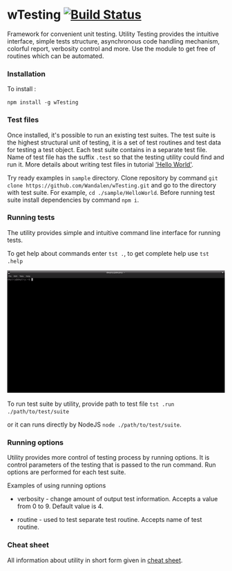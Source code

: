 
# wTesting [![Build Status](https://travis-ci.org/Wandalen/wTesting.svg?branch=master)](https://travis-ci.org/Wandalen/wTesting)

Framework for convenient unit testing. Utility Testing provides the intuitive interface, simple tests structure, asynchronous code handling mechanism, colorful report, verbosity control and more. Use the module to get free of routines which can be automated.

### Installation

To install :

```
npm install -g wTesting
```

### Test files

Once installed, it's possible to run an existing test suites. The test suite is the highest structural unit of testing, it is a set of test routines and test data for testing a test object. Each test suite contains in a separate test file. Name of test file has the suffix `.test` so that the testing utility could find and run it. More details about writing test files in tutorial ['Hello World'](./doc/version.eng/tutorial/HelloWorld.md).

Try ready examples in `sample` directory. Clone repository by command `git clone https://github.com/Wandalen/wTesting.git` and go to the directory with test suite. For example, `cd ./sample/HelloWorld`. Before running test suite install dependencies by command `npm i`.

### Running tests

The utility provides simple and intuitive command line interface for running tests.

To get help about commands enter `tst .`, to get complete help use `tst .help`

![help.gif](./doc/images/help.gif)

To run test suite by utility, provide path to test file `tst .run ./path/to/test/suite`

<!-- gif image with test report -->

or it can runs directly by NodeJS `node ./path/to/test/suite`.

### Running options

Utility provides more control of testing process by running options. It is control parameters of the testing that is passed to the run command. Run options are performed for each test suite.

Examples of using running options

- verbosity - change amount of output test information. Accepts a value from 0 to 9. Default value is 4.

<!-- gif image with test report -->

- routine - used to test separate test routine. Accepts name of test routine.

<!-- gif image with test report -->

### Cheat sheet

All information about utility in short form given in [cheat sheet](./doc/version.eng/tutorial/TestingCheatSheet.pdf).

<!-- Test suit is a set of test routines in one file, each test routine is a set of test features( cases ).
Test feature is a combination of code execution and validation of obtained results, that is aimed to check some aspect of the program.

For convenience, each test feature may have own description, it can be provided through `description` field.

To get access to functionality of test package from test routine user must use first provided argument. -->
  <!--
#### Assertions

Assertions are routines that are used in test routine to validate results of code execution.

List of mostly used assertions:

* identical - checks if two arguments are equal;
* shouldBe - checks if result of provided expression is true;
* shouldThrowError - checks if code execution throws an error;
* mustNotThrowError - checks if code execution ends without error.

<!-- #### Launch options

* verbosity - level of detail of information in the output;
* routine - name of test routine to run, other routines are ignored.

#### How to run

Locally expects path to file that contains test suit:

```
node path/to/suit
```

Globally expects path to folder that contains many test suits( files ), but also can work with single suit:

```
wtest path/to/folder/with/suits
```

With options:

```
node path/to/suit verbosity:5 routine:myTest
```

### Example

```javascript
function myTest( test )
{  
  /* describe what is going to happen */
  test.description = 'info about test feature';

  /* do it and save results */
  var got = 'abc'.indexOf( 'a' );
  var expected = 0;

  /* compare result with expected */
  test.identical( got, expected );
}

/*
Map that describes test suit, contains
- name of the suit,
- map of test routines
- and other options
*/

var testSuite =
{
  name : 'name of my test suit',
  tests :
  {
      myTest : myTest
  }
}

/* Initilize test suit */
testSuite = wTestSuit( testSuite );

/* Run all tests of the suit */
wTools.Testing.test( testSuite );

``` -->
